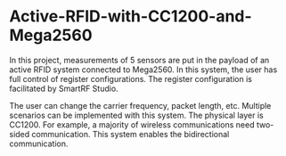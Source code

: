 # Active-RFID-with-CC1200-and-Mega2560
In this project, measurements of 5 sensors are put in the payload of an active RFID system connected to Mega2560. In this system, the user has full control of register configurations. The register configuration is facilitated by SmartRF Studio. 


The user can change the carrier frequency, packet length, etc. Multiple scenarios can be implemented with this system. The physical layer is CC1200. For example, a majority of wireless communications need two-sided communication. This system enables the bidirectional communication. 
